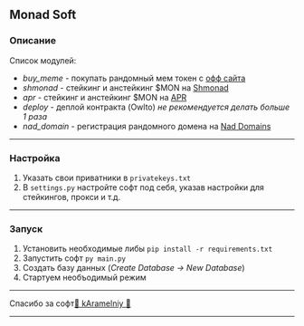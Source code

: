 ## Monad Soft

### Описание
Список модулей:
- *buy_meme* - покупать рандомный мем токен с [офф сайта](https://testnet.monad.xyz/)
- *shmonad* - стейкинг и анстейкинг $MON на [Shmonad](https://www.shmonad.xyz/)
- *apr* - стейкинг и анстейкинг $MON на [APR](https://stake.apr.io/)
- *deploy* - деплой контракта (Owlto) *не рекомендуется делать больше 1 раза*
- *nad_domain* - регистрация рандомного домена на [Nad Domains](https://app.nad.domains/)

---

### Настройка

1. Указать свои приватники в `privatekeys.txt`
2. В `settings.py` настройте софт под себя, указав настройки для стейкингов, прокси и т.д.

---

### Запуск

1. Установить необходимые либы `pip install -r requirements.txt`
2. Запустить софт `py main.py`
3. Создать базу данных (*Create Database -> New Database*)
4. Стартуем необъодимый режим

---

Спасибо за софт[🍭 kAramelniy 🍭](https://t.me/kAramelniy)

---
